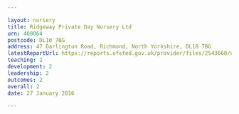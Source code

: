 ```yaml
---

layout: nursery
title: Ridgeway Private Day Nursery Ltd
urn: 400064
postcode: DL10 7BG
address: 47 Darlington Road, Richmond, North Yorkshire, DL10 7BG
latestReportUrl: https://reports.ofsted.gov.uk/provider/files/2543660/urn/400064.pdf
teaching: 2
development: 2
leadership: 2
outcomes: 2
overall: 2
date: 27 January 2016

---
```

